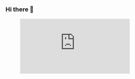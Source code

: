 ### Hi there 👋

<figure><embed src="https://wakatime.com/share/@41445c96-28d5-44e6-ae34-a0f8859d2ecd/c1552bc6-6cc0-4422-b8a7-9343dc91c5e2.svg"></embed></figure>

<!--
**abdurrahmaan-desai/abdurrahmaan-desai** is a ✨ _special_ ✨ repository because its `README.md` (this file) appears on your GitHub profile.

Here are some ideas to get you started:

- 🔭 I’m currently working on ...
- 🌱 I’m currently learning ...
- 👯 I’m looking to collaborate on ...
- 🤔 I’m looking for help with ...
- 💬 Ask me about ...
- 📫 How to reach me: ...
- 😄 Pronouns: ...
- ⚡ Fun fact: ...
-->
